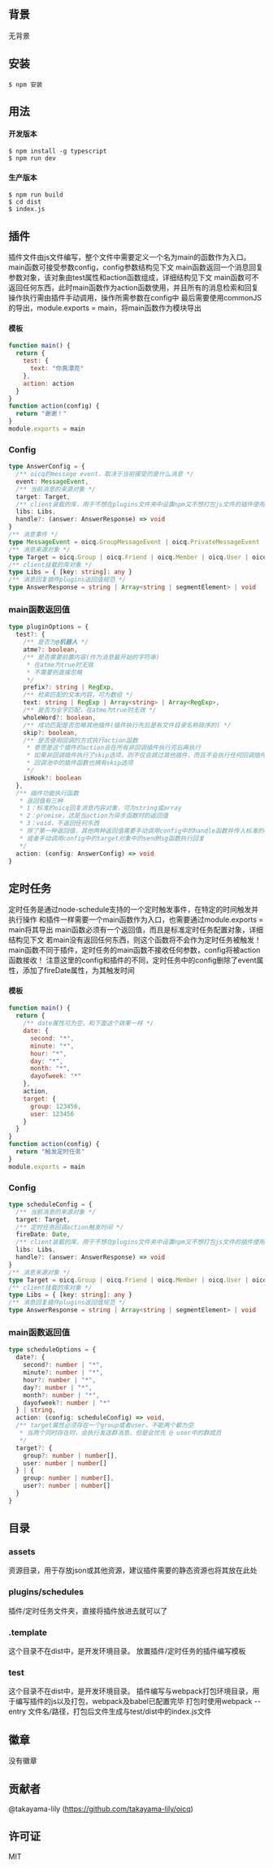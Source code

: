 ## 背景
无背景

## 安装
```shell
$ npm 安装
```

## 用法
#### 开发版本
```shell
$ npm install -g typescript
$ npm run dev
```
#### 生产版本
```shell
$ npm run build
$ cd dist
$ index.js
```

## 插件
插件文件由js文件编写，整个文件中需要定义一个名为main的函数作为入口。
main函数可接受参数config，config参数结构见下文
main函数返回一个消息回复参数对象，该对象由test属性和action函数组成，详细结构见下文
main函数可不返回任何东西，此时main函数作为action函数使用，并且所有的消息检索和回复操作执行需由插件手动调用，操作所需参数在config中
最后需要使用commonJS的导出，module.exports = main，将main函数作为模块导出
#### 模板
```javascript
function main() {
  return {
    test: {
      text: "你真漂亮"
    },
    action: action
  }
}
function action(config) {
  return "谢谢！"
}
module.exports = main
```

### Config
```typescript
type AnswerConfig = {
  /** oicq的message event，取决于当前接受的是什么消息 */
  event: MessageEvent,
  /** 当前消息的来源对象 */
  target: Target,
  /** client装载的库，用于不想在plugins文件夹中设置npm又不想打包js文件的插件使用一些库，重点是oicq库，其中有segment是转化消息对象的 */
  libs: Libs,
  handle?: (answer: AnswerResponse) => void
}
/** 消息事件 */
type MessageEvent = oicq.GroupMessageEvent | oicq.PrivateMessageEvent | oicq.DiscussMessageEvent
/** 消息来源对象 */
type Target = oicq.Group | oicq.Friend | oicq.Member | oicq.User | oicq.Discuss
/** client挂载的库对象 */
type Libs = { [key: string]: any }
/** 消息回复插件plugins返回值规范 */
type AnswerResponse = string | Array<string | segmentElement> | void
```
### main函数返回值
```typescript
type pluginOptions = {
  test?: {
    /** 是否为@机器人 */
    atme?: boolean,
    /** 是否需要前置内容(作为消息最开始的字符串)
     * 在atme为true时无效
     * 不需要则直接忽略
     */
    prefix?: string | RegExp,
    /** 检索匹配的文本内容，可为数组 */
    text: string | RegExp | Array<string> | Array<RegExp>,
    /** 是否为全字匹配，在atme为true时无效 */
    wholeWord?: boolean,
    /** 成功匹配是否忽略其他插件(插件执行先后是有文件目录名称排序的) */
    skip?: boolean,
    /** 是否使用回调的方式执行action函数
     * 意思是这个插件的action会在所有非回调插件执行完后再执行
     * 如果非回调插件执行了skip选项，则不仅会跳过其他插件，而且不会执行任何回调插件
     * 回调池中的插件函数也拥有skip选项
     */
    isHook?: boolean
  },
  /** 插件功能执行函数
   * 返回值有三种
   * 1：标准的oicq回复消息内容对象，可为string或array
   * 2：promise，这是当action为异步函数时的返回值
   * 3：void，不返回任何东西
   * 除了第一种返回值，其他两种返回值需要手动调用config中的handle函数并传入标准的oicq回复消息内容对象执行回复，
   * 或者手动调用config中的target对象中的sendMsg函数执行回复
   */
  action: (config: AnswerConfig) => void
}
```

## 定时任务
定时任务是通过node-schedule支持的一个定时触发事件，在特定的时间触发并执行操作
和插件一样需要一个main函数作为入口，也需要通过module.exports = main将其导出
main函数必须有一个返回值，而且是标准定时任务配置对象，详细结构见下文
若main没有返回任何东西，则这个函数将不会作为定时任务被触发！
main函数不同于插件，定时任务的main函数不接收任何参数，config将被action函数接收！
注意这里的config和插件的不同，定时任务中的config删除了event属性，添加了fireDate属性，为其触发时间
#### 模板
```javascript
function main() {
  return {
    /** date属性可为空，和下面这个效果一样 */
    date: {
      second: "*",
      minute: "*",
      hour: "*",
      day: "*",
      month: "*",
      dayofweek: "*"
    },
    action,
    target: {
      group: 123456,
      user: 123456
    }
  }
}
function action(config) {
  return "触发定时任务"
}
module.exports = main
```
### Config
```typescript
type scheduleConfig = {
  /** 当前消息的来源对象 */
  target: Target,
  /** 定时任务回调action触发时间 */
  fireDate: Date,
  /** client装载的库，用于不想在plugins文件夹中设置npm又不想打包js文件的插件使用一些库，重点是oicq库，其中有segment是转化消息对象的 */
  libs: Libs,
  handle?: (answer: AnswerResponse) => void
}
/** 消息来源对象 */
type Target = oicq.Group | oicq.Friend | oicq.Member | oicq.User | oicq.Discuss
/** client挂载的库对象 */
type Libs = { [key: string]: any }
/** 消息回复插件plugins返回值规范 */
type AnswerResponse = string | Array<string | segmentElement> | void
```
### main函数返回值
```typescript
type scheduleOptions = {
  date?: {
    second?: number | "*",
    minute?: number | "*",
    hour?: number | "*",
    day?: number | "*",
    month?: number | "*",
    dayofweek?: number | "*"
  } | string,
  action: (config: scheduleConfig) => void,
  /** target属性必须存在一个group或者user，不能两个都为空
   * 当两个同时存在时，会执行发送群消息，但是会优先 @ user中的群成员
   */
  target?: {
    group?: number | number[],
    user: number | number[]
  } | {
    group: number | number[],
    user?: number | number[]
  }
}
```

## 目录
### assets
资源目录，用于存放json或其他资源，建议插件需要的静态资源也将其放在此处
### plugins/schedules
插件/定时任务文件夹，直接将插件放进去就可以了
### .template
这个目录不在dist中，是开发环境目录。
放置插件/定时任务的插件编写模板
### test
这个目录不在dist中，是开发环境目录。
插件编写与webpack打包环境目录，用于编写插件的js以及打包，webpack及babel已配置完毕
打包时使用webpack --entry 文件名/路径，打包后文件生成与test/dist中的index.js文件

## 徽章
没有徽章

## 贡献者
@takayama-lily (https://github.com/takayama-lily/oicq)

## 许可证
MIT